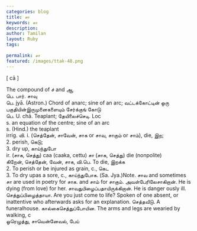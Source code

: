 ```yaml
---
categories: blog
title: சா
keywords: சா
description: 
author: Tamilan
layout: Ruby
tags: 
 
permalink: சா
featured: /images/ttak-48.png
---
```

  
[ cā ]  
  
The compound of ச் and ஆ  
பெ. பார். சாவு  
பெ. jyā. (Astron.) Chord of anarc; sine of an arc; வட்டக்கோட்டின் ஒரு பகுதியின்இருமுனைகளையும் சேர்க்குங் கோடு  
பெ. U. chā. Teaplant; தேயிலைச்செடி. Loc  
s. an equation of the centre; sine of an arc  
s. (Hind.) the teaplant  
irrig. வி. i. (செத்தேன், சாவேன், சாக or சாவ, சாகும் or சாம்), die, இற;  
2. perish, கெடு;  
3. dry up, காய்ந்துபோ  
ir. (சாக, செத்து) caa (caaka, cettu) சா (சாக, செத்து) die (nonpolite)  
கிறேன், செத்தேன், வேன், சாக, வி.பெ. To die, இறக்க  
2. To perish or be injured as grain, c., கெட  
3. To dry upas a sore, c., காய்ந்துபோக. (Sa. Jya.)Note. சாவ and sometimes சா are used in poetry for சாக. and சாம் for சாகும். அவள்பேரிலேசாகிறான். He is dying (from love) for her. சாவதுபிழைப்பதாயிருக்கிறான். He is danger ously ill. செத்துப்பிழைத்தாயா. Are you just come to life? Spoken of one absent, or inattentive who afterwards asks for an explanation. செத்தவீடு. A funeralhouse. கால்கைசெத்துப்போயின. The arms and legs are wearied by walking, c  
ஓரெழுத்து, சாவென்னேவல், பேய்
